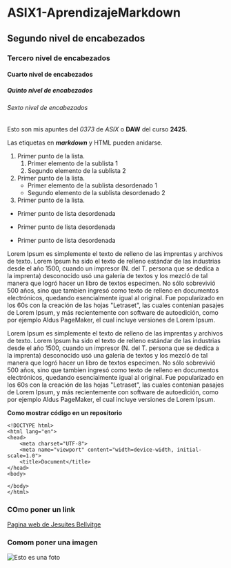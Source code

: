 # ASIX1-AprendizajeMarkdown
## Segundo nivel de encabezados
### Tercero nivel de encabezados
#### Cuarto nivel de encabezados
##### Quinto nivel de encabezados
###### Sexto nivel de encabezados

Esto son mis apuntes del *0373* de _ASIX_ o **DAW** del curso __2425__.

Las etiquetas en **_markdown_** y HTML pueden anidarse.

1. Primer punto de la lista.
    1. Primer elemento de la sublista 1
    2. Segundo elemento de la sublista 2
2. Primer punto de la lista.
    * Primer elemento de la sublista desordenado 1
    * Segundo elemento de la sublista desordenado 2
3. Primer punto de la lista.

* Primer punto de lista desordenada
- Primer punto de lista desordenada
+ Primer punto de lista desordenada

Lorem Ipsum es simplemente el texto de relleno de las imprentas y archivos de texto. Lorem Ipsum ha sido el texto de relleno estándar de las industrias desde el año 1500, cuando un impresor (N. del T. persona que se dedica a la imprenta) desconocido usó una galería de textos y los mezcló de tal manera que logró hacer un libro de textos especimen. No sólo sobrevivió 500 años, sino que tambien ingresó como texto de relleno en documentos electrónicos, quedando esencialmente igual al original. Fue popularizado en los 60s con la creación de las hojas "Letraset", las cuales contenian pasajes de Lorem Ipsum, y más recientemente con software de autoedición, como por ejemplo Aldus PageMaker, el cual incluye versiones de Lorem Ipsum.

Lorem Ipsum es simplemente el texto de relleno de las imprentas y archivos de texto. Lorem Ipsum ha sido el texto de relleno estándar de las industrias desde el año 1500, cuando un impresor (N. del T. persona que se dedica a la imprenta) desconocido usó una galería de textos y los mezcló de tal manera que logró hacer un libro de textos especimen. No sólo sobrevivió 500 años, sino que tambien ingresó como texto de relleno en documentos electrónicos, quedando esencialmente igual al original. Fue popularizado en los 60s con la creación de las hojas "Letraset", las cuales contenian pasajes de Lorem Ipsum, y más recientemente con software de autoedición, como por ejemplo Aldus PageMaker, el cual incluye versiones de Lorem Ipsum.

**Como mostrar código en un repositorio**

```
<!DOCTYPE html>
<html lang="en">
<head>
    <meta charset="UTF-8">
    <meta name="viewport" content="width=device-width, initial-scale=1.0">
    <title>Document</title>
</head>
<body>
    
</body>
</html>
```

### COmo poner un link
[Pagina web de Jesuites Bellvitge](https://www.fje.edu/ca/fje "Titulo opcional")

### Comom poner una imagen
![Esto es una foto](https://inhispania.com/wp-content/uploads/2021/05/1.jpg "Esto es un foton de si")